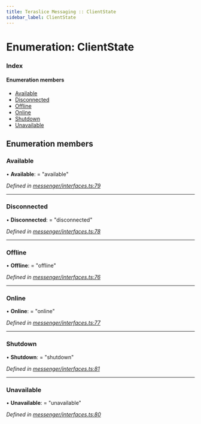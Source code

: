 ```yaml
---
title: Teraslice Messaging :: ClientState
sidebar_label: ClientState
---
```


# Enumeration: ClientState

### Index

#### Enumeration members

* [Available](clientstate.md#available)
* [Disconnected](clientstate.md#disconnected)
* [Offline](clientstate.md#offline)
* [Online](clientstate.md#online)
* [Shutdown](clientstate.md#shutdown)
* [Unavailable](clientstate.md#unavailable)

## Enumeration members

###  Available

• **Available**: = "available"

*Defined in [messenger/interfaces.ts:79](https://github.com/terascope/teraslice/blob/b0f73ab9/packages/teraslice-messaging/src/messenger/interfaces.ts#L79)*

___

###  Disconnected

• **Disconnected**: = "disconnected"

*Defined in [messenger/interfaces.ts:78](https://github.com/terascope/teraslice/blob/b0f73ab9/packages/teraslice-messaging/src/messenger/interfaces.ts#L78)*

___

###  Offline

• **Offline**: = "offline"

*Defined in [messenger/interfaces.ts:76](https://github.com/terascope/teraslice/blob/b0f73ab9/packages/teraslice-messaging/src/messenger/interfaces.ts#L76)*

___

###  Online

• **Online**: = "online"

*Defined in [messenger/interfaces.ts:77](https://github.com/terascope/teraslice/blob/b0f73ab9/packages/teraslice-messaging/src/messenger/interfaces.ts#L77)*

___

###  Shutdown

• **Shutdown**: = "shutdown"

*Defined in [messenger/interfaces.ts:81](https://github.com/terascope/teraslice/blob/b0f73ab9/packages/teraslice-messaging/src/messenger/interfaces.ts#L81)*

___

###  Unavailable

• **Unavailable**: = "unavailable"

*Defined in [messenger/interfaces.ts:80](https://github.com/terascope/teraslice/blob/b0f73ab9/packages/teraslice-messaging/src/messenger/interfaces.ts#L80)*

